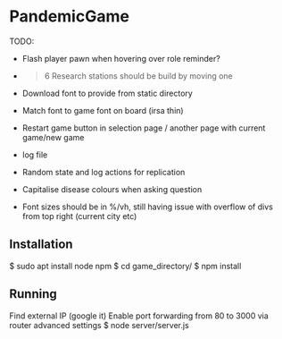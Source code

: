 # PandemicGame

TODO:
* Flash player pawn when hovering over role reminder?
* > 6 Research stations should be build by moving one
* Download font to provide from static directory
* Match font to game font on board (irsa thin)

* Restart game button in selection page / another page with current game/new game

* log file
* Random state and log actions for replication

* Capitalise disease colours when asking question

* Font sizes should be in %/vh, still having issue with overflow of divs from top right (current city etc)

## Installation

$ sudo apt install node npm
$ cd game_directory/
$ npm install

## Running

Find external IP (google it)
Enable port forwarding from 80 to 3000 via router advanced settings
$ node server/server.js
 